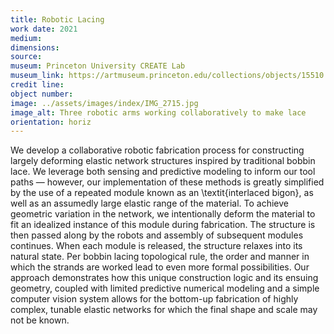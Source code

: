 ```yaml
---
title: Robotic Lacing
work date: 2021 
medium: 
dimensions: 
source: 
museum: Princeton University CREATE Lab
museum_link: https://artmuseum.princeton.edu/collections/objects/15510
credit line: 
object number: 
image: ../assets/images/index/IMG_2715.jpg
image_alt: Three robotic arms working collaboratively to make lace
orientation: horiz
---
```


We develop a collaborative robotic fabrication process for constructing largely deforming elastic network structures inspired by traditional bobbin lace. 
We leverage both sensing and predictive modeling to inform our tool paths — however, our implementation of these methods is greatly simplified by the use of a repeated module known as an \textit{interlaced bigon}, as well as an assumedly large elastic range of the material. To achieve geometric variation in the network, we intentionally deform the material to fit an idealized instance of this module during fabrication. The structure is then passed along by the robots and assembly of subsequent modules continues. When each module is released, the structure relaxes into its natural state. Per bobbin lacing topological rule, the order and manner in which the strands are worked lead to even more formal possibilities.
Our approach demonstrates how this unique construction logic and its ensuing geometry, coupled with limited predictive numerical modeling and a simple computer vision system allows for the bottom-up fabrication of highly complex, tunable elastic networks for which the final shape and scale may not be known. 